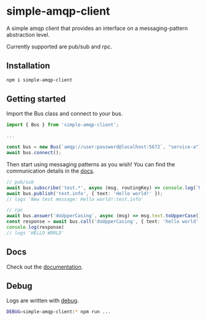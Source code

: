 # simple-amqp-client

A simple amqp client that provides an interface on a messaging-pattern abstraction level.

Currently supported are pub/sub and rpc. 

## Installation

```sh
npm i simple-amqp-client
```

## Getting started

Import the Bus class and connect to your bus.
```ts
import { Bus } from 'simple-amqp-client';

...

const bus = new Bus(`amqp://user:password@localhost:5672`, "service-a");
await bus.connect();
```

Then start using messaging patterns as you wish! You can find the communication details in the [docs](https://sandro-salzmann.github.io/simple-amqp-client/classes/Bus.html#answer).

```ts
// pub/sub
await bus.subscribe('test.*', async (msg, routingKey) => console.log(`New test message: ${msg.text}:${routingKey}`));
await bus.publish('test.info', { text: 'Hello world!' });
// logs 'New test message: Hello world!:test.info'

// rpc
await bus.answer('doUpperCasing', async (msg) => msg.text.toUpperCase());
const response = await bus.call('doUpperCasing', { text: 'hello world' });
console.log(response)
// logs 'HELLO WORLD'
```

## Docs

Check out the [documentation](https://sandro-salzmann.github.io/simple-amqp-client/).

## Debug

Logs are written with [debug](https://www.npmjs.com/package/debug).

```sh
DEBUG=simple-amqp-client:* npm run ...
```
